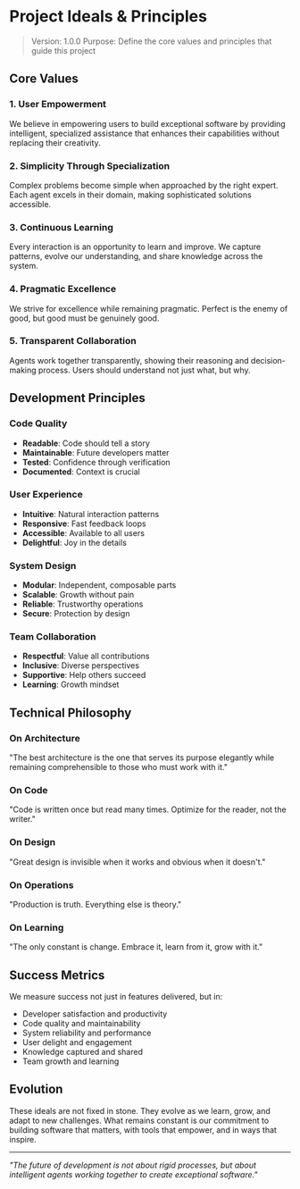 # Project Ideals & Principles

> Version: 1.0.0
> Purpose: Define the core values and principles that guide this project

## Core Values

### 1. User Empowerment
We believe in empowering users to build exceptional software by providing intelligent, specialized assistance that enhances their capabilities without replacing their creativity.

### 2. Simplicity Through Specialization
Complex problems become simple when approached by the right expert. Each agent excels in their domain, making sophisticated solutions accessible.

### 3. Continuous Learning
Every interaction is an opportunity to learn and improve. We capture patterns, evolve our understanding, and share knowledge across the system.

### 4. Pragmatic Excellence
We strive for excellence while remaining pragmatic. Perfect is the enemy of good, but good must be genuinely good.

### 5. Transparent Collaboration
Agents work together transparently, showing their reasoning and decision-making process. Users should understand not just what, but why.

## Development Principles

### Code Quality
- **Readable**: Code should tell a story
- **Maintainable**: Future developers matter
- **Tested**: Confidence through verification
- **Documented**: Context is crucial

### User Experience
- **Intuitive**: Natural interaction patterns
- **Responsive**: Fast feedback loops
- **Accessible**: Available to all users
- **Delightful**: Joy in the details

### System Design
- **Modular**: Independent, composable parts
- **Scalable**: Growth without pain
- **Reliable**: Trustworthy operations
- **Secure**: Protection by design

### Team Collaboration
- **Respectful**: Value all contributions
- **Inclusive**: Diverse perspectives
- **Supportive**: Help others succeed
- **Learning**: Growth mindset

## Technical Philosophy

### On Architecture
"The best architecture is the one that serves its purpose elegantly while remaining comprehensible to those who must work with it."

### On Code
"Code is written once but read many times. Optimize for the reader, not the writer."

### On Design
"Great design is invisible when it works and obvious when it doesn't."

### On Operations
"Production is truth. Everything else is theory."

### On Learning
"The only constant is change. Embrace it, learn from it, grow with it."

## Success Metrics

We measure success not just in features delivered, but in:
- Developer satisfaction and productivity
- Code quality and maintainability
- System reliability and performance
- User delight and engagement
- Knowledge captured and shared
- Team growth and learning

## Evolution

These ideals are not fixed in stone. They evolve as we learn, grow, and adapt to new challenges. What remains constant is our commitment to building software that matters, with tools that empower, and in ways that inspire.

---

*"The future of development is not about rigid processes, but about intelligent agents working together to create exceptional software."*